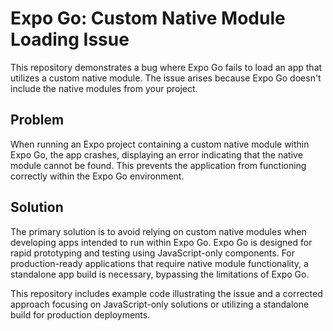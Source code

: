 # Expo Go: Custom Native Module Loading Issue

This repository demonstrates a bug where Expo Go fails to load an app that utilizes a custom native module.  The issue arises because Expo Go doesn't include the native modules from your project.

## Problem

When running an Expo project containing a custom native module within Expo Go, the app crashes, displaying an error indicating that the native module cannot be found.  This prevents the application from functioning correctly within the Expo Go environment.

## Solution

The primary solution is to avoid relying on custom native modules when developing apps intended to run within Expo Go.  Expo Go is designed for rapid prototyping and testing using JavaScript-only components. For production-ready applications that require native module functionality, a standalone app build is necessary, bypassing the limitations of Expo Go.

This repository includes example code illustrating the issue and a corrected approach focusing on JavaScript-only solutions or utilizing a standalone build for production deployments.